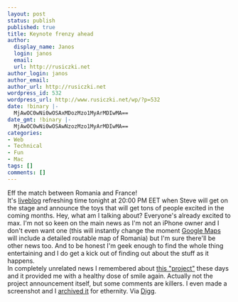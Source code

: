 ```yaml
---
layout: post
status: publish
published: true
title: Keynote frenzy ahead
author:
  display_name: Janos
  login: janos
  email: 
  url: http://rusiczki.net
author_login: janos
author_email: 
author_url: http://rusiczki.net
wordpress_id: 532
wordpress_url: http://www.rusiczki.net/wp/?p=532
date: !binary |-
  MjAwOC0wNi0wOSAxMDozMzo1MyArMDIwMA==
date_gmt: !binary |-
  MjAwOC0wNi0wOSAwNzozMzo1MyArMDIwMA==
categories:
- Web
- Technical
- Fun
- Mac
tags: []
comments: []
---
```

<p>Eff the match between Romania and France!<br />
It's <a href="http://www.macrumorslive.com/">liveblog</a> refreshing time tonight at 20:00 PM EET when Steve will get on the stage and announce the toys that will get tons of people excited in the coming months. Hey, what am I talking about? Everyone's already excited to max. I'm not so keen on the main news as I'm not an iPhone owner and I don't even want one (this will instantly change the moment <a href="http://maps.google.com">Google Maps</a> will include a detailed routable map of Romania) but I'm sure there'll be other news too. And to be honest I'm geek enough to find the whole thing entertaining and I do get a kick out of finding out about the stuff as it happens.<br />
In completely unrelated news I remembered about <a href="http://www.getacoder.com/projects/need_operating_system_42879.html">this "project"</a> these days and it provided me with a healthy dose of smile again. Actually not the project announcement itself, but some comments are killers. I even made a screenshot and I <a href="http://www.rusiczki.net/blog/blogpics/need-operating-system.png">archived it</a> for ethernity. Via <a href="http://digg.com/software/This_guy_needs_an_operating_system_coded">Digg</a>.</p>
